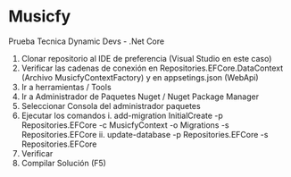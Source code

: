 # Musicfy
Prueba Tecnica Dynamic Devs - .Net Core
1. Clonar repositorio al IDE de preferencia (Visual Studio en este caso)
2. Verificar las cadenas de conexión en  Repositories.EFCore.DataContext (Archivo MusicfyContextFactory) y en appsetings.json (WebApi)  
3. Ir a herramientas / Tools
4. Ir a Administrador de Paquetes Nuget / Nuget Package Manager 
5. Seleccionar Consola del administrador paquetes
6.  Ejecutar los comandos
    i. add-migration InitialCreate -p Repositories.EFCore -c MusicfyContext -o Migrations -s Repositories.EFCore
    ii. update-database -p Repositories.EFCore -s Repositories.EFCore
7. Verificar 
8. Compilar Solución (F5)
